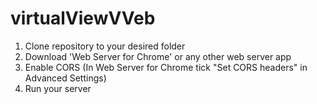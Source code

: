 # virtualViewVVeb

1. Clone repository to your desired folder
2. Download 'Web Server for Chrome' or any other web server app
3. Enable CORS (In Web Server for Chrome tick "Set CORS headers" in Advanced Settings)
4. Run your server